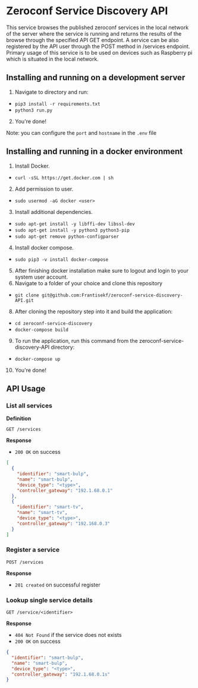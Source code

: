 # Zeroconf Service Discovery API

This service browses the published zeroconf services in the local network of the server where the service is running and returns the results of the browse through the specified API GET endpoint. A service can be also registered by the API user through the POST method in /services endpoint. Primary usage of this service is to be used on devices such as Raspberry pi which is situated in the local network.

## Installing and running on a development server
1. Navigate to directory and run:
- `pip3 install -r requirements.txt`
- `python3 run.py`
2. You're done!


Note: you can configure the `port` and `hostname` in the `.env` file


## Installing and running in a docker environment
1. Install Docker.
- `curl -sSL https://get.docker.com | sh`
2. Add permission to user.
- `sudo usermod -aG docker <user>`
3. Install additional dependencies.
- `sudo apt-get install -y libffi-dev libssl-dev`
- `sudo apt-get install -y python3 python3-pip`
- `sudo apt-get remove python-configparser`
4. Install docker compose.
- `sudo pip3 -v install docker-compose`
5. After finishing docker installation make sure to logout and login to your system user account.
6. Navigate to a folder of your choice and clone this repository
- `git clone git@github.com:Frantisekf/zeroconf-service-discovery-API.git`
8. After cloning the repository step into it and build the application:
- `cd zeroconf-service-discovery`
- `docker-compose build`
9. To run the application, run this command from the zeroconf-service-discovery-API directory:
- `docker-compose up`
10. You're done!

## API Usage
### List all services

**Definition**

`GET /services`

**Response**

- `200 OK` on success

```json
[
  {
    "identifier": "smart-bulp",
    "name": "smart-bulp",
    "device_type": "<type>",
    "controller_gateway": "192.1.68.0.1"
  },
  {
    "identifier": "smart-tv",
    "name": "smart-tv",
    "device_type": "<type>",
    "controller_gateway": "192.168.0.3"
  }
]
```
### Register a service

`POST /services`

**Response**

- `201 created` on successful register 

### Lookup single service details

`GET /service/<identifier>`

**Response**

- `404 Not Found` if the service does not exists 
- `200 OK` on success

```json
{
  "identifier": "smart-bulp",
  "name": "smart-bulp",
  "device_type": "<type>",
  "controller_gateway": "192.1.68.0.1s"
}
```
